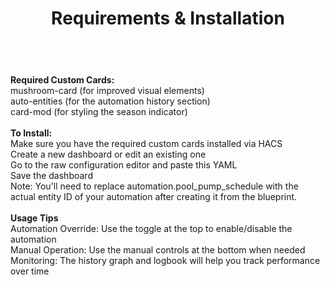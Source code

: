 <header>

  # Requirements & Installation

</header>
<br>
<b>Required Custom Cards:</b>
<br>
mushroom-card (for improved visual elements)
<br>
auto-entities (for the automation history section)
<br>
card-mod (for styling the season indicator)
<br>
<br>
<b>To Install:</b>
<br>
Make sure you have the required custom cards installed via HACS
<br>
Create a new dashboard or edit an existing one
<br>
Go to the raw configuration editor and paste this YAML
<br>
Save the dashboard
<br>
Note: You'll need to replace automation.pool_pump_schedule with the actual entity ID of your automation after creating it from the blueprint.
<br>
<br>
<b>Usage Tips</b>
<br>
Automation Override: Use the toggle at the top to enable/disable the automation
<br>
Manual Operation: Use the manual controls at the bottom when needed
<br>
Monitoring: The history graph and logbook will help you track performance over time
